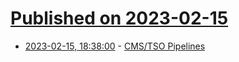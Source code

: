 # [Published on 2023-02-15](index.md)

* [2023-02-15, 18:38:00](https://lobste.rs/s/hckcav/cms_tso_pipelines) - [CMS/TSO Pipelines](http://vm.marist.edu/~pipeline/pipeline.pdf)
